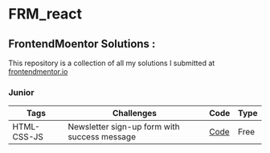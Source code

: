 # FRM_react

## FrontendMoentor Solutions :

This repository is a collection of all my solutions I submitted at [frontendmentor.io ](https://www.frontendmentor.io/)

### Junior

| Tags        | Challenges                                   | Code     | Type |
| ----------- | -------------------------------------------- | -------- | ---- |
| HTML-CSS-JS | Newsletter sign-up form with success message | [Code]() | Free |
